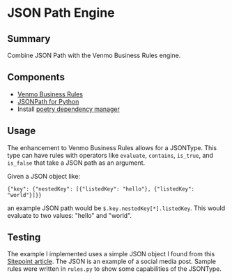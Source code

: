 # JSON Path Engine

## Summary
Combine JSON Path with the Venmo Business Rules engine.

## Components
* [Venmo Business Rules](https://github.com/venmo/business-rules)
* [JSONPath for Python](https://pypi.org/project/jsonpath-ng/)
* Install [poetry dependency manager](https://python-poetry.org/)

## Usage
The enhancement to Venmo Business Rules allows for a JSONType. This type can have rules with 
operators like `evaluate`, `contains`, `is_true`, and `is_false` that take a JSON path as an 
argument.

Given a JSON object like:
```
{"key": {"nestedKey": [{"listedKey": "hello"}, {"listedKey": "world"}]}}
```
an example JSON path would be `$.key.nestedKey[*].listedKey`. This would evaluate to two values: "hello" and "world".

## Testing
The example I implemented uses a simple JSON object I found from this [Sitepoint article](https://www.sitepoint.com/twitter-json-example/). 
The JSON is an example of a social media post. Sample rules were written in `rules.py` to show some capabilities of the JSONType.
